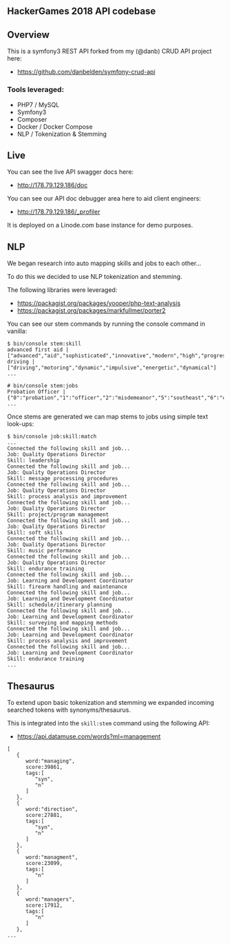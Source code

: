 HackerGames 2018 API codebase
---

## Overview

This is a symfony3 REST API forked from my (@danb) CRUD API project here:
- https://github.com/danbelden/symfony-crud-api 

### Tools leveraged:
- PHP7 / MySQL
- Symfony3
- Composer
- Docker / Docker Compose
- NLP / Tokenization & Stemming

## Live

You can see the live API swagger docs here:
- http://178.79.129.186/doc

You can see our API doc debugger area here to aid client engineers:
- http://178.79.129.186/_profiler

It is deployed on a Linode.com base instance for demo purposes.

## NLP

We began research into auto mapping skills and jobs to each other...

To do this we decided to use NLP tokenization and stemming.

The following libraries were leveraged:

- https://packagist.org/packages/yooper/php-text-analysis
- https://packagist.org/packages/markfullmer/porter2

You can see our stem commands by running the console command in vanilla:

```
$ bin/console stem:skill
advanced first aid | ["advanced","aid","sophisticated","innovative","modern","high","progressive","st","beginning","inaugural","initial","opening","assistance","assist","helping","care"]
driving | ["driving","motoring","dynamic","impulsive","energetic","dynamical"]
...
```
```
# bin/console stem:jobs
Probation Officer | {"0":"probation","1":"officer","2":"misdemeanor","5":"southeast","6":"corrections",
...
```

Once stems are generated we can map stems to jobs using simple text look-ups:

```
$ bin/console job:skill:match
...
Connected the following skill and job...
Job: Quality Operations Director
Skill: leadership
Connected the following skill and job...
Job: Quality Operations Director
Skill: message processing procedures
Connected the following skill and job...
Job: Quality Operations Director
Skill: process analysis and improvement
Connected the following skill and job...
Job: Quality Operations Director
Skill: project/program management
Connected the following skill and job...
Job: Quality Operations Director
Skill: soft skills
Connected the following skill and job...
Job: Quality Operations Director
Skill: music performance
Connected the following skill and job...
Job: Quality Operations Director
Skill: endurance training
Connected the following skill and job...
Job: Learning and Development Coordinator
Skill: firearm handling and maintenance
Connected the following skill and job...
Job: Learning and Development Coordinator
Skill: schedule/itinerary planning
Connected the following skill and job...
Job: Learning and Development Coordinator
Skill: surveying and mapping methods
Connected the following skill and job...
Job: Learning and Development Coordinator
Skill: process analysis and improvement
Connected the following skill and job...
Job: Learning and Development Coordinator
Skill: endurance training
...
```

## Thesaurus

To extend upon basic tokenization and stemming we expanded incoming searched tokens with synonyms/thesaurus.

This is integrated into the `skill:stem` command using the following API:
- https://api.datamuse.com/words?ml=management

```
[
   {
      word:"managing",
      score:39861,
      tags:[
         "syn",
         "n"
      ]
   },
   {
      word:"direction",
      score:27881,
      tags:[
         "syn",
         "n"
      ]
   },
   {
      word:"managment",
      score:23099,
      tags:[
         "n"
      ]
   },
   {
      word:"managers",
      score:17912,
      tags:[
         "n"
      ]
   },
...
```
